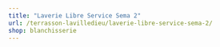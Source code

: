 ```yaml
---
title: "Laverie Libre Service Sema 2"
url: /terrasson-lavilledieu/laverie-libre-service-sema-2/
shop: blanchisserie
---
```

